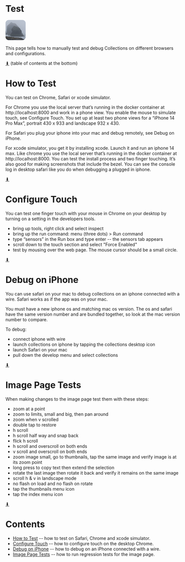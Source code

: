 # Test

[![icon](rounded-icon.png)](#)

This page tells how to manually test and debug Collections on
different browsers and configurations.

[⬇](#Contents) (table of contents at the bottom)

# How to Test

You can test on Chrome, Safari or xcode simulator.

For Chrome you use the local server that’s running in the docker
container at http://localhost:8000 and work in a phone view. You
enable the mouse to simulate touch, see Configure Touch. You set up at
least two phone views for a “iPhone 14 Pro Max”, portrait 430 x 933
and landscape 932 x 430.

For Safari you plug your iphone into your mac and debug remotely, see
Debug on iPhone.

For xcode simulator, you get it by installing xcode.  Launch it and
run an iphone 14 max.  Like chrome you use the local server that’s
running in the docker container at http://localhost:8000. You can test
the install process and two finger touching. It’s also good for making
screenshots that include the bezel. You can see the console log in
desktop safari like you do when debugging a plugged in iphone.

[⬇](#Contents)

# Configure Touch

You can test one finger touch with your mouse in Chrome on your
desktop by turning on a setting in the developers tools.

* bring up tools, right click and select inspect
* bring up the run command: menu (three dots) > Run command
* type “sensors” in the Run box and type enter -- the sensors tab appears
* scroll down to the touch section and select "Force Enabled"
* test by mousing over the web page.  The mouse cursor should be a small circle.

[⬇](#Contents)

# Debug on iPhone

You can use safari on your mac to debug collections on an iphone
connected with a wire.  Safari works as if the app was on your mac.

You must have a new iphone os and matching mac os version. The os and
safari have the same version number and are bundled together, so look
at the mac version number to compare.

To debug:

* connect iphone with wire
* launch collections on iphone by tapping the collections desktop icon
* launch Safari on your mac
* pull down the develop menu and select collections

[⬇](#Contents)

# Image Page Tests

When making changes to the image page test them with these steps:

* zoom at a point
* zoom to limits, small and big, then pan around
* zoom when v scrolled
* double tap to restore
* h scroll
* h scroll half way and snap back
* flick h scroll
* h scroll and overscroll on both ends
* v scroll and overscroll on both ends
* zoom image small, go to thumbnails, tap the same image and verify image is at its zoom point
* long press to copy text then extend the selection
* rotate the last image then rotate it back and verify it remains on the same image
* scroll h & v in landscape mode
* no flash on load and no flash on rotate
* tap the thumbnails menu icon
* tap the index menu icon

[⬇](#Contents)

<style>body { max-width: 40em}</style>

# Contents

* [How to Test](#how-to-test) -- how to test on Safari, Chrome and xcode simulator.
* [Configure Touch](#configure-touch) -- how to configure touch on the desktop Chrome.
* [Debug on iPhone](#debug-on-iphone) -- how to debug on an iPhone connected with a wire.
* [Image Page Tests](#image-page-tests) -- how to run regression tests for the image page.
